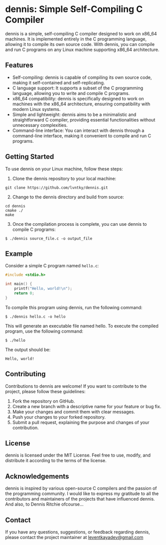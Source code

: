 # dennis: Simple Self-Compiling C Compiler

dennis is a simple, self-compiling C compiler designed to work on x86_64 machines. It is implemented entirely in the C programming language, allowing it to compile its own source code. With dennis, you can compile and run C programs on any Linux machine supporting x86_64 architecture.

## Features

- Self-compiling: dennis is capable of compiling its own source code, making it self-contained and self-replicating.
- C language support: It supports a subset of the C programming language, allowing you to write and compile C programs.
- x86_64 compatibility: dennis is specifically designed to work on machines with the x86_64 architecture, ensuring compatibility with modern Linux systems.
- Simple and lightweight: dennis aims to be a minimalistic and straightforward C compiler, providing essential functionalities without unnecessary complexities.
- Command-line interface: You can interact with dennis through a command-line interface, making it convenient to compile and run C programs.

## Getting Started

To use dennis on your Linux machine, follow these steps:

1. Clone the dennis repository to your local machine:
```
git clone https://github.com/lvntky/dennis.git
```
2. Change to the dennis directory and build from source:
```
cd dennis
cmake ./
make
```
3. Once the compilation process is complete, you can use dennis to compile C programs:
```
$ ./dennis source_file.c -o output_file
```

## Example

Consider a simple C program named `hello.c`:

```c
#include <stdio.h>

int main() {
    printf("Hello, world!\n");
    return 0;
}
```

To compile this program using dennis, run the following command:

```
$ ./dennis hello.c -o hello
```

This will generate an executable file named hello. To execute the compiled program, use the following command:

```
$ ./hello
```

The output should be:

```
Hello, world!
```

## Contributing

Contributions to dennis are welcome! If you want to contribute to the project, please follow these guidelines:
1. Fork the repository on GitHub.
2. Create a new branch with a descriptive name for your feature or bug fix.
3. Make your changes and commit them with clear messages.
4. Push your changes to your forked repository.
5. Submit a pull request, explaining the purpose and changes of your contribution.

## License

dennis is licensed under the MIT License. Feel free to use, modify, and distribute it according to the terms of the license.

## Acknowledgements

dennis is inspired by various open-source C compilers and the passion of the programming community. I would like to express my gratitude to all the contributors and maintainers of the projects that have influenced dennis. And also, to Dennis Ritchie ofcourse...

## Contact

If you have any questions, suggestions, or feedback regarding dennis, please contact the project maintainer at leventkayadev@gmail.com 
